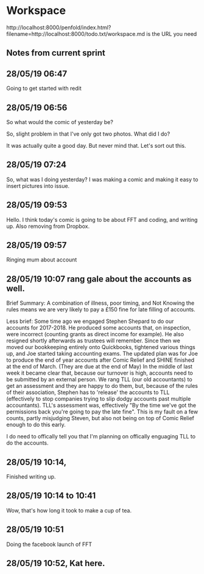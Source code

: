 # Workspace 
http://localhost:8000/penfold/index.html?filename=http://localhost:8000/todo.txt/workspace.md is the URL you need 
##  Notes from current sprint 


## 28/05/19 06:47 
Going to get started with redit 

## 28/05/19 06:56 

So what would the comic of yesterday be? 


So, slight problem in that I've only got two photos.  What did I do? 


It was actually quite a good day. But never mind that. Let's sort out this. 


## 28/05/19 07:24 
So, what was I doing yesterday? I was making a comic and making it easy to insert pictures into issue.  



## 28/05/19 09:53 
Hello. I think today's comic is going to be about FFT and coding, and writing up. Also removing from Dropbox. 



## 28/05/19 09:57 
Ringing mum about account 

## 28/05/19 10:07 rang gale about the accounts as well. 



Brief Summary: A combination of illness, poor timing, and Not Knowing the rules means we are very likely to pay a £150 fine for late filling of accounts.  

Less brief: Some time ago we engaged Stephen Shepard to do our accounts for 2017-2018. He produced some accounts that, on inspection, were incorrect (counting grants as direct income for example). He also resigned shortly afterwards as trustees will remember.  Since then we moved our bookkeeping entirely onto Quickbooks, tightened various things up, and Joe started taking accounting exams. The updated plan was for Joe to produce the end of year accounts after Comic Relief and SHINE finished at the end of March. (They are due at the end of May) In the middle of last week it became clear that, because our turnover is high, accounts need to be submitted by an external person. We rang TLL (our old accountants) to get an assessment and they are happy to do them, but, because of the rules of their association, Stephen has to 'release' the accounts to TLL (effectively to stop companies trying to slip dodgy accounts past multiple accountants).  TLL's assessment was, effectively "By the time we've got the permissions back you're going to pay the late fine".  This is my fault on a few counts, partly misjudging Steven, but also not being on top of Comic Relief enough to do this early. 

I do need to offically tell you that I'm planning on offically enguaging TLL to do the accounts. 



## 28/05/19 10:14,

Finished writing up.  



## 28/05/19 10:14 to 10:41 
Wow, that's how long it took to make a cup of tea. 



## 28/05/19 10:51 
Doing the facebook launch of FFT


## 28/05/19 10:52, Kat here.  







